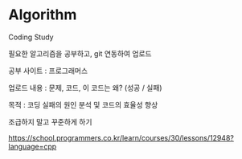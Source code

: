 # Algorithm
Coding Study

필요한 알고리즘을 공부하고, git 연동하여 업로드

공부 사이트 : 프로그래머스

업로드 내용 : 문제, 코드, 이 코드는 왜? (성공 / 실패)

목적 : 코딩 실패의 원인 분석 및 코드의 효율성 향상


조급하지 말고 꾸준하게 하기

https://school.programmers.co.kr/learn/courses/30/lessons/12948?language=cpp
